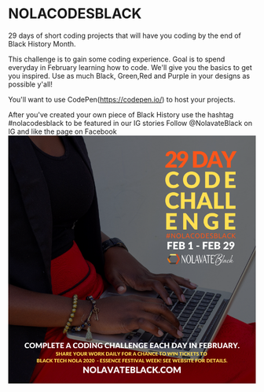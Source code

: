 # NOLACODESBLACK
29 days of short coding projects that will have you coding by the end of Black History Month. 

This challenge is to gain some coding experience. Goal is to spend everyday in February learning how to code. We'll give you the basics to get you inspired. Use as much Black, Green,Red and Purple in your designs as possible y'all!

You'll want to use CodePen(https://codepen.io/) to host your projects.

After you've created your own piece of Black History use the hashtag #nolacodesblack to be featured in our IG stories Follow @NolavateBlack on IG and like the page on Facebook
![Image of TECHREADY](https://github.com/GlamorousGeek/NOLACODESBLACK/blob/master/TECH%20READY%202020-3.png)
